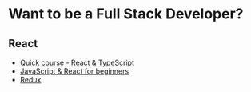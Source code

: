 # Want to be a Full Stack Developer?

## React
- [Quick course - React & TypeScript](https://www.youtube.com/watch?v=OJ16BaPC6VI)
- [JavaScript & React for beginners](https://drive.google.com/drive/folders/1yEEKoqUcORwbzjIfBAou6LNBqupPZH6F)
- [Redux](https://www.youtube.com/watch?v=YdYyYMFPa44)
